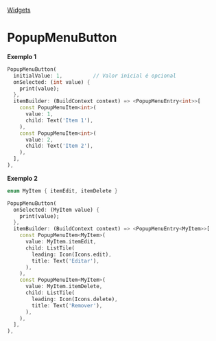 [Widgets](https://github.com/leofds/flutter-class/blob/master/flutter/widgets/README.md)

# PopupMenuButton

**Exemplo 1**

```dart
PopupMenuButton(
  initialValue: 1,          // Valor inicial é opcional
  onSelected: (int value) {
    print(value);
  },
  itemBuilder: (BuildContext context) => <PopupMenuEntry<int>>[
    const PopupMenuItem<int>(
      value: 1,
      child: Text('Item 1'),
    ),
    const PopupMenuItem<int>(
      value: 2,
      child: Text('Item 2'),
    ),
  ],
),
```

**Exemplo 2**

```dart
enum MyItem { itemEdit, itemDelete }

PopupMenuButton(
  onSelected: (MyItem value) {
    print(value);
  },
  itemBuilder: (BuildContext context) => <PopupMenuEntry<MyItem>>[
    const PopupMenuItem<MyItem>(
      value: MyItem.itemEdit,
      child: ListTile(
        leading: Icon(Icons.edit),
        title: Text('Editar'),
      ),
    ),
    const PopupMenuItem<MyItem>(
      value: MyItem.itemDelete,
      child: ListTile(
        leading: Icon(Icons.delete),
        title: Text('Remover'),
      ),
    ),
  ],
),
```

